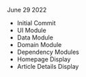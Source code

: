 June 29 2022
- Initial Commit
- UI Module
- Data Module
- Domain Module
- Dependency Modules
- Homepage Display
- Article Details Display
